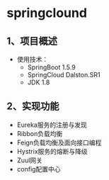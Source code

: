 # springclound
## 1、项目概述

- 使用技术：
  - SpringBoot 1.5.9
  - SpringCloud Dalston.SR1
  - JDK 1.8
## 2、实现功能

- Eureka服务的注册与发现
- Ribbon负载均衡
- Feign负载均衡及面向接口编程
- Hystrix服务的熔断与降级
- Zuul网关
- config配置中心

